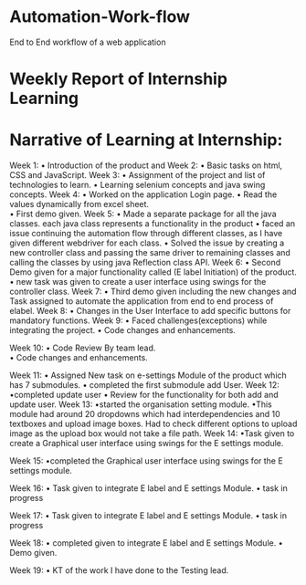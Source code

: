 # Automation-Work-flow
End to End workflow of a web application


# Weekly Report of Internship Learning	

# Narrative of Learning at Internship:
Week 1:
• Introduction of the product and 
Week 2:
• Basic tasks on html, CSS and JavaScript.
Week 3:
• Assignment of the project and list of technologies to learn.
• Learning selenium concepts and java swing concepts.
Week 4:
• Worked on the application Login page.
• Read the values dynamically from excel sheet.  
• First demo given.
Week 5:
• Made a separate package for all the java classes. each java class represents a functionality in the product
• faced an issue continuing the automation flow through different classes, as I have given different webdriver for each class.
• Solved the issue by creating a new controller class and passing the same driver to remaining classes and calling the classes by using java Reflection class API.
Week 6:
• Second Demo given for a major functionality called (E label Initiation) of the product.
• new task was given to create a user interface using swings for the controller class.
Week 7:
• Third demo given including the new changes and Task assigned to automate the application from end to end process of elabel.
Week 8:
• Changes in the User Interface to add specific buttons for mandatory functions.
Week 9:
• Faced challenges(exceptions) while integrating the project. 
• Code changes and enhancements.

Week 10:
• Code Review By team lead.                                                       
• Code changes and enhancements.

Week 11:
• Assigned New task on e-settings Module of the product which has 7 submodules.
• completed the first submodule add User.
Week 12:
•completed update user 
• Review for the functionality for both add and update user.
Week 13:
•started the organisation setting module.
•This module had around 20 dropdowns which had interdependencies and 10 textboxes and upload image boxes. Had to check different options to upload image as the upload box would not take a file path.
Week 14:
•Task given to create a Graphical user interface using swings for the E settings module. 

Week 15:
•completed the Graphical user interface using swings for the E settings module. 

Week 16:
• Task given to integrate E label and E settings Module.
• task in progress

Week 17:
• Task given to integrate E label and E settings Module.
• task in progress



Week 18:
• completed given to integrate E label and E settings Module.
• Demo given.

Week 19:
• KT of the work I have done to the Testing lead.
